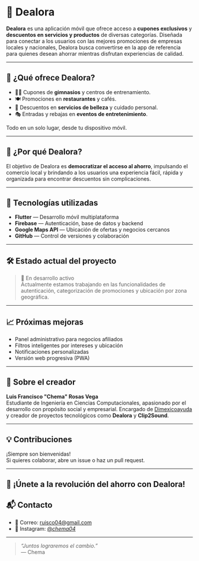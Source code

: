 # 📱 Dealora

**Dealora** es una aplicación móvil que ofrece acceso a **cupones exclusivos** y **descuentos en servicios y productos** de diversas categorías. Diseñada para conectar a los usuarios con las mejores promociones de empresas locales y nacionales, Dealora busca convertirse en la app de referencia para quienes desean ahorrar mientras disfrutan experiencias de calidad.

---

## 🎯 ¿Qué ofrece Dealora?

- 🏋️‍♀️ Cupones de **gimnasios** y centros de entrenamiento.
- 🍽️ Promociones en **restaurantes** y cafés.
- 💇 Descuentos en **servicios de belleza** y cuidado personal.
- 🎭 Entradas y rebajas en **eventos de entretenimiento**.

Todo en un solo lugar, desde tu dispositivo móvil.

---

## 🧠 ¿Por qué Dealora?

El objetivo de Dealora es **democratizar el acceso al ahorro**, impulsando el comercio local y brindando a los usuarios una experiencia fácil, rápida y organizada para encontrar descuentos sin complicaciones.

---

## 🔧 Tecnologías utilizadas

- **Flutter** — Desarrollo móvil multiplataforma  
- **Firebase** — Autenticación, base de datos y backend  
- **Google Maps API** — Ubicación de ofertas y negocios cercanos  
- **GitHub** — Control de versiones y colaboración  

---

## 🛠️ Estado actual del proyecto

> 📌 En desarrollo activo  
Actualmente estamos trabajando en las funcionalidades de autenticación, categorización de promociones y ubicación por zona geográfica.

---

## 📈 Próximas mejoras

- Panel administrativo para negocios afiliados  
- Filtros inteligentes por intereses y ubicación  
- Notificaciones personalizadas  
- Versión web progresiva (PWA)

---

## 🙋 Sobre el creador

**Luis Francisco "Chema" Rosas Vega**  
Estudiante de Ingeniería en Ciencias Computacionales, apasionado por el desarrollo con propósito social y empresarial. Encargado de [Dimexicoayuda](https://dimexicoayuda.org) y creador de proyectos tecnológicos como **Dealora** y **Clip2Sound**.

---
## 💡 Contribuciones

¡Siempre son bienvenidas!  
Si quieres colaborar, abre un issue o haz un pull request.

---

## 📣 ¡Únete a la revolución del ahorro con Dealora!

## 📬 Contacto

- 📧 Correo: [ruisco04@gmail.com](mailto:ruisco04@gmail.com)  
- 📱 Instagram: [@_chema04_](https://www.instagram.com/_chema04_/)

---

> *“Juntos lograremos el cambio.”*  
> — Chema
